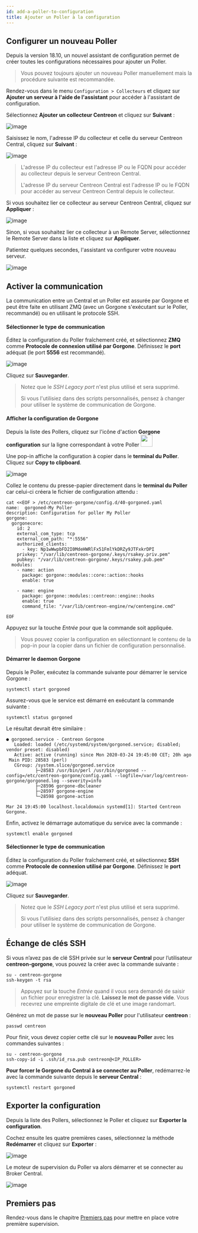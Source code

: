 ```yaml
---
id: add-a-poller-to-configuration
title: Ajouter un Poller à la configuration
---
```


## Configurer un nouveau Poller

Depuis la version 18.10, un nouvel assistant de configuration permet de créer
toutes les configurations nécessaires pour ajouter un Poller.

> Vous pouvez toujours ajouter un nouveau Poller manuellement mais la procédure
> suivante est recommandée.

Rendez-vous dans le menu `Configuration > Collecteurs` et cliquez sur
**Ajouter un serveur à l'aide de l'assistant** pour accéder à l'assistant de
configuration.

Sélectionnez **Ajouter un collecteur Centreon** et cliquez sur **Suivant** :

![image](../../assets/monitoring/monitoring-servers/wizard-add-poller-1.png)

Saisissez le nom, l'adresse IP du collecteur et celle du serveur Centreon Central,
cliquez sur **Suivant** :

![image](../../assets/monitoring/monitoring-servers/wizard-add-poller-2.png)

> L'adresse IP du collecteur est l'adresse IP ou le FQDN pour accéder au
> collecteur depuis le serveur Centreon Central.
>
> L'adresse IP du serveur Centreon Central est l'adresse IP ou le FQDN pour accéder au
> serveur Centreon Central depuis le collecteur.

Si vous souhaitez lier ce collecteur au serveur Centreon Central, cliquez sur
**Appliquer** :

![image](../../assets/monitoring/monitoring-servers/wizard-add-poller-3.png)

Sinon, si vous souhaitez lier ce collecteur à un Remote Server, sélectionnez le
Remote Server dans la liste et cliquez sur **Appliquer**.

Patientez quelques secondes, l'assistant va configurer votre nouveau serveur.

![image](../../assets/monitoring/monitoring-servers/poller-list-zmq.png)

## Activer la communication

La communication entre un Central et un Poller est assurée par Gorgone et peut
être faite en utilisant ZMQ (avec un Gorgone s'exécutant sur le Poller,
recommandé) ou en utilisant le protocole SSH.

<!--DOCUSAURUS_CODE_TABS-->

<!--Avec ZMQ (Recommandé)-->

#### Sélectionner le type de communication

Éditez la configuration du Poller fraîchement créé, et sélectionnez **ZMQ**
comme **Protocole de connexion utilisé par Gorgone**. Définissez le **port**
adéquat (le port **5556** est recommandé).

![image](../../assets/monitoring/monitoring-servers/poller-edit-zmq.png)

Cliquez sur **Sauvegarder**.

> Notez que le *SSH Legacy port* n'est plus utilisé et sera supprimé.
>
> Si vous l'utilisiez dans des scripts personnalisés, pensez à changer pour
> utiliser le système de communication de Gorgone.

#### Afficher la configuration de Gorgone

Depuis la liste des Pollers, cliquez sur l'icône d'action **Gorgone
configuration** sur la ligne correspondant à votre Poller <img src="../../assets/monitoring/monitoring-servers/gorgone-configuration.png" width="32" />

Une pop-in affiche la configuration à copier dans le **terminal du Poller**.
Cliquez sur **Copy to clipboard**.

![image](../../assets/monitoring/monitoring-servers/poller-gorgone-display-config.png)

Collez le contenu du presse-papier directement dans le **terminal du Poller**
car celui-ci créera le fichier de configuration attendu :

```shell
cat <<EOF > /etc/centreon-gorgone/config.d/40-gorgoned.yaml
name:  gorgoned-My Poller
description: Configuration for poller My Poller
gorgone:
  gorgonecore:
    id: 2
    external_com_type: tcp
    external_com_path: "*:5556"
    authorized_clients:
      - key: Np1wWwpbFD2I0MdeHWRlFx51FmlYkDRZy9JTFxkrDPI
    privkey: "/var/lib/centreon-gorgone/.keys/rsakey.priv.pem"
    pubkey: "/var/lib/centreon-gorgone/.keys/rsakey.pub.pem"
  modules:
    - name: action
      package: gorgone::modules::core::action::hooks
      enable: true

    - name: engine
      package: gorgone::modules::centreon::engine::hooks
      enable: true
      command_file: "/var/lib/centreon-engine/rw/centengine.cmd"

EOF
```

Appuyez sur la touche *Entrée* pour que la commande soit appliquée.

> Vous pouvez copier la configuration en sélectionnant le contenu de la pop-in
> pour la copier dans un fichier de configuration personnalisé.

#### Démarrer le daemon Gorgone

Depuis le Poller, exécutez la commande suivante pour démarrer le service
Gorgone :

```shell
systemctl start gorgoned
```

Assurez-vous que le service est démarré en exécutant la commande suivante :

```shell
systemctl status gorgoned
```

Le résultat devrait être similaire :

```shell
● gorgoned.service - Centreon Gorgone
   Loaded: loaded (/etc/systemd/system/gorgoned.service; disabled; vendor preset: disabled)
   Active: active (running) since Mon 2020-03-24 19:45:00 CET; 20h ago
 Main PID: 28583 (perl)
   CGroup: /system.slice/gorgoned.service
           ├─28583 /usr/bin/perl /usr/bin/gorgoned --config=/etc/centreon-gorgone/config.yaml --logfile=/var/log/centreon-gorgone/gorgoned.log --severity=info
           ├─28596 gorgone-dbcleaner
           ├─28597 gorgone-engine
           └─28598 gorgone-action

Mar 24 19:45:00 localhost.localdomain systemd[1]: Started Centreon Gorgone.
```

Enfin, activez le démarrage automatique du service avec la commande :

```shell
systemctl enable gorgoned
```
<!--Avec SSH-->

#### Sélectionner le type de communication

Éditez la configuration du Poller fraîchement créé, et sélectionnez **SSH**
comme **Protocole de connexion utilisé par Gorgone**. Définissez le **port** adéquat.

![image](../../assets/monitoring/monitoring-servers/poller-edit-ssh.png)

Cliquez sur **Sauvegarder**.

> Notez que le *SSH Legacy port* n'est plus utilisé et sera supprimé.
>
> Si vous l'utilisiez dans des scripts personnalisés, pensez à changer pour
> utiliser le système de communication de Gorgone.

## Échange de clés SSH

Si vous n’avez pas de clé SSH privée sur le **serveur Central** pour
l’utilisateur **centreon-gorgone**, vous pouvez la créer avec la commande
suivante :

``` shell
su - centreon-gorgone
ssh-keygen -t rsa
```

> Appuyez sur la touche *Entrée* quand il vous sera demandé de saisir un
> fichier pour enregistrer la clé. **Laissez le mot de passe vide**. Vous
> recevrez une empreinte digitale de clé et une image randomart.

Générez un mot de passe sur le **nouveau Poller** pour l'utilisateur **centreon** :

``` shell
passwd centreon
```

Pour finir, vous devez copier cette clé sur le **nouveau Poller** avec les
commandes suivantes :

``` shell
su - centreon-gorgone
ssh-copy-id -i .ssh/id_rsa.pub centreon@<IP_POLLER>
```
<!--END_DOCUSAURUS_CODE_TABS-->

**Pour forcer le Gorgone du Central à se connecter au Poller**, redémarrez-le avec
la commande suivante depuis le **serveur Central** :

```shell
systemctl restart gorgoned
```

## Exporter la configuration

Depuis la liste des Pollers, sélectionnez le Poller et cliquez sur **Exporter
la configuration**.

Cochez ensuite les quatre premières cases, sélectionnez la méthode **Redémarrer**
et cliquez sur  **Exporter** :

![image](../../assets/monitoring/monitoring-servers/poller-generate-config.png)

Le moteur de supervision du Poller va alors démarrer et se connecter au Broker
Central.

![image](../../assets/monitoring/monitoring-servers/poller-list-zmq-started.png)

## Premiers pas

Rendez-vous dans le chapitre [Premiers pas](../../getting-started/installation-first-steps.html#start-to-monitor-your-first-host)
pour mettre en place votre première supervision.
